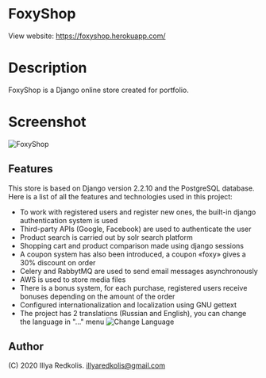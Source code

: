 # FoxyShop
View website: https://foxyshop.herokuapp.com/

# Description
FoxyShop is a Django online store created for portfolio.


# Screenshot
![FoxyShop](https://i.imgur.com/7t1FJOF.png)

## Features
This store is based on Django version 2.2.10 and the PostgreSQL database. Here is a list of all the features and technologies used in this project:
- To work with registered users and register new ones, the built-in django authentication system is used
- Third-party APIs (Google, Facebook) are used to authenticate the user
- Product search is carried out by solr search platform
- Shopping cart and product comparison made using django sessions
- A coupon system has also been introduced, a сoupon «foxy» gives a 30% discount on order
- Celery and RabbytMQ are used to send email messages asynchronously
- AWS is used to store media files
- There is a bonus system, for each purchase, registered users receive bonuses depending on the amount of the order
- Configured internationalization and localization using GNU gettext
- The project has 2 translations (Russian and English), you can change the language in "..." menu ![Change Language](https://i.imgur.com/AlccuXi.png)

## Author

(C) 2020 Illya Redkolis.
illyaredkolis@gmail.com
